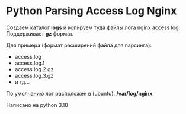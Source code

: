 # Python Parsing Access Log Nginx

Создаем каталог **logs** и копируем туда файлы лога nginx access log.
Поддерживает **gz** формат.

Для примера (формат расширений файла для парсинга):
- access.log
- access.log.1
- access.log.2.gz
- access.log.3.gz
- и тд...

По умолчанию лог расположен в (ubuntu): **/var/log/nginx**

Написано на python 3.10
